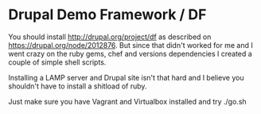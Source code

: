 Drupal Demo Framework / DF
=========
You should install http://drupal.org/project/df as described on https://drupal.org/node/2012876.
But since that didn't worked for me and I went crazy on the ruby gems, chef and versions dependencies
I created a couple of simple shell scripts.

Installing a LAMP server and Drupal site isn't that hard and I believe you shouldn't have to install a shitload of ruby.

Just make sure you have Vagrant and Virtualbox installed and try ./go.sh
